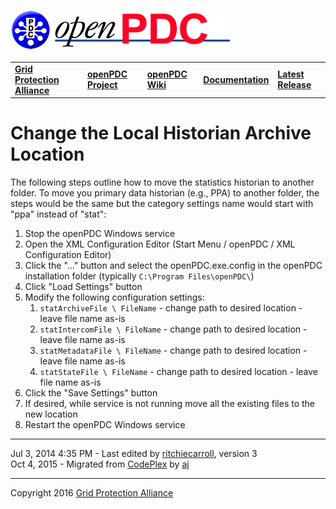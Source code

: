 [![The Open Source Phasor Data Concentrator](openPDC_Logo.png)](openPDC_Home.md "The Open Source Phasor Data Concentrator")

|   |   |   |   |   |
|---|---|---|---|---|
| **[Grid Protection Alliance](http://www.gridprotectionalliance.org "Grid Protection Alliance Home Page")** | **[openPDC Project](https://github.com/GridProtectionAlliance/openPDC "openPDC Project on GitHub")** | **[openPDC Wiki](openPDC_Home.md "openPDC Wiki Home Page")** | **[Documentation](openPDC_Documentation_Home.md "openPDC Documentation Home Page")** | **[Latest Release](https://github.com/GridProtectionAlliance/openPDC/releases "openPDC Releases Home Page")** |

# Change the Local Historian Archive Location

The following steps outline how to move the statistics historian to another folder. To move you primary data historian (e.g., PPA) to another folder, the steps would be the same but the category settings name would start with "ppa" instead of "stat":

1. Stop the openPDC Windows service
2. Open the XML Configuration Editor (Start Menu / openPDC / XML Configuration Editor)
2. Click the "..." button and select the openPDC.exe.config in the openPDC installation folder (typically `C:\Program Files\openPDC\`)
3. Click "Load Settings" button 
4. Modify the following configuration settings:
    1. `statArchiveFile \ FileName` - change path to desired location - leave file name as-is
    2. `statIntercomFile \ FileName` - change path to desired location - leave file name as-is
    3. `statMetadataFile \ FileName` - change path to desired location - leave file name as-is
    4. `statStateFile \ FileName` - change path to desired location - leave file name as-is
5. Click the "Save Settings" button
6. If desired, while service is not running move all the existing files to the new location
7. Restart the openPDC Windows service

---

Jul 3, 2014 4:35 PM - Last edited by [ritchiecarroll](https://github.com/ritchiecarroll), version 3  
Oct 4, 2015 - Migrated from [CodePlex](https://openpdc.codeplex.com/wikipage?title=Move%20Local%20Historian%20to%20Another%20Folder) by [aj](https://github.com/ajstadlin)

---

Copyright 2016 [Grid Protection Alliance](http://www.gridprotectionalliance.org)
